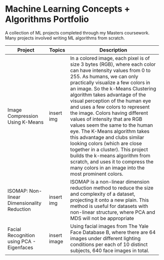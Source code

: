 # Machine Learning Concepts + Algorithms Portfolio 

A collection of ML projects completed through my Masters coursework. Many projects involved writing ML algorithms from scratch. 

| **Project** | **Topics** | **Description**| 
|---------|---------|---------|
| Image Compression Using K-Means  | insert img | In a colored image, each pixel is of size 3 bytes (RGB), where each color can have intensity values from 0 to 255. As humans, we can only practically visualize a few colors in an image. So the k-Means Clustering algorithm takes advantage of the visual perception of the human eye and uses a few colors to represent the image. Colors having different values of intensity that are RGB values seem the same to the human eye. The K-Means algorithm takes this advantage and clubs similar looking colors (which are close together in a cluster). This project builds the k-means algorithm from scratch, and uses it to compress the many colors in an image into the most prominent colors. |
| ISOMAP: Non-linear Dimensionality Reduction  | insert img | ISOMAP is a non-linear dimension reduction method to reduce the size and complexity of a dataset, projecting it onto a new plain. This method is useful for datasets with non-linear structure, where PCA and MDS will not be appropriate | 
| Facial Recognition using PCA - Eigenfaces  | insert image | Using facial images from The Yale Face Database B, where there are 64 images under different lighting conditions per each of 10 distinct subjects, 640 face images in total. | 
